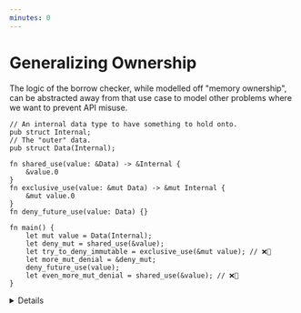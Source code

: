 ```yaml
---
minutes: 0
---
```


# Generalizing Ownership

The logic of the borrow checker, while modelled off "memory ownership", can be
abstracted away from that use case to model other problems where we want to
prevent API misuse.

```rust,editable,compile_fail
// An internal data type to have something to hold onto.
pub struct Internal;
// The "outer" data.
pub struct Data(Internal);

fn shared_use(value: &Data) -> &Internal {
    &value.0
}
fn exclusive_use(value: &mut Data) -> &mut Internal {
    &mut value.0
}
fn deny_future_use(value: Data) {}

fn main() {
    let mut value = Data(Internal);
    let deny_mut = shared_use(&value);
    let try_to_deny_immutable = exclusive_use(&mut value); // ❌🔨
    let more_mut_denial = &deny_mut;
    deny_future_use(value);
    let even_more_mut_denial = shared_use(&value); // ❌🔨
}
```

<details>

- This example re-frames the borrow checker rules away from references and
  towards semantic meaning in non-memory-safety settings. Nothing is being
  mutated, nothing is being sent across threads.

- To use the borrow checker as a problem solving tool, we will need to "forget"
  that the original purpose of it is to prevent mutable aliasing in the context
  of concurrency & dangling pointers, instead imagining and working within
  situations where the rules are the same but the meaning is slightly different.

- In rust's borrow checker we have access to three different ways of "taking" a
  value:

  <!-- TODO: actually link to the RAII section when it has been merged. -->
  - Owned value `T`. Very permissive case, to the point where mutability can be
    re-set, but demands that nothing else is using it in any context and drops
    the value when scope ends (unless that scope returns this value) (see:
    RAII.)

  - Mutable Reference `&mut T`. While holding onto a mutable reference we can
    still "dispatch" to methods and functions that take an immutable, shared
    reference of the value but only as long as we're not aliasing immutable,
    shared references to related data "after" that dispatch.

  - Shared Reference `&T`. Allows aliasing but prevents mutable access while any
    of these exist. We can't "dispatch" to methods and functions that take
    mutable references when all we have is a shared reference.

- Remember that every `&T` and `&mut T` has an _implicit lifetime._ We get to
  avoid annotating a lot of lifetimes because the rust compiler can infer the
  majority of them. See:
  [Lifetime Elision](../../../lifetimes/lifetime-elision.md).

</details>

